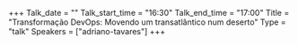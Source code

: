 +++
Talk_date = ""
Talk_start_time = "16:30"
Talk_end_time = "17:00"
Title = "Transformação DevOps: Movendo um transatlântico num deserto"
Type = "talk"
Speakers = ["adriano-tavares"]
+++


